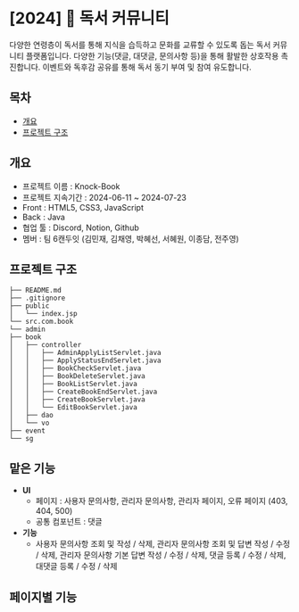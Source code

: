 # [2024] 📖 독서 커뮤니티
다양한 연령층이 독서를 통해 지식을 습득하고 문화를 교류할 수 있도록 돕는 독서 커뮤니티 플랫폼입니다.
다양한 기능(댓글, 대댓글, 문의사항 등)을 통해 활발한 상호작용 촉진합니다.
이벤트와 독후감 공유를 통해 독서 동기 부여 및 참여 유도합니다.

## 목차 
- [개요](#개요)
- [프로젝트 구조](#프로젝트-구조)

## 개요 
- 프로젝트 이름 : Knock-Book 
- 프로젝트 지속기간 : 2024-06-11 ~ 2024-07-23
- Front : HTML5, CSS3, JavaScript
- Back : Java
- 협업 툴 : Discord, Notion, Github
- 멤버 : 팀 6캔두잇 (김민재, 김채영, 박혜선, 서혜원, 이종담, 전주영)

## 프로젝트 구조
```
├── README.md
├── .gitignore
├── public
│   └── index.jsp
└── src.com.book
└── admin
├── book
│   ├── controller
│   │   ├── AdminApplyListServlet.java
│   │   ├── ApplyStatusEndServlet.java
│   │   ├── BookCheckServlet.java
│   │   ├── BookDeleteServlet.java
│   │   ├── BookListServlet.java
│   │   ├── CreateBookEndServlet.java
│   │   ├── CreateBookServlet.java
│   │   └── EditBookServlet.java
│   ├── dao
│   └── vo
├── event
└── sg
```
## 맡은 기능

- **UI**
    - 페이지 : 사용자 문의사항, 관리자 문의사항, 관리자 페이지, 오류 페이지 (403, 404, 500)
    - 공통 컴포넌트 : 댓글
- **기능**
  - 사용자 문의사항 조회 및 작성 / 삭제, 관리자 문의사항 조회 및 답변 작성 / 수정 / 삭제, 관리자 문의사항 기본 답변 작성 / 수정 / 삭제, 댓글 등록 / 수정 / 삭제, 대댓글 등록 / 수정 / 삭제

## 페이지별 기능

